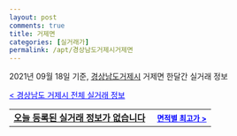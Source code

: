 ```yaml
---
layout: post
comments: true
title: 거제면
categories: [실거래가]
permalink: /apt/경상남도거제시거제면
---
```


2021년 09월 18일 기준, <a href="/apt/경상남도거제시">경상남도거제시</a> 거제면 한달간 실거래 정보

<a style="color: blue;" href="/apt/경상남도거제시">< 경상남도 거제시 전체 실거래 정보</a>
<!---- start ---->
<table>
  <tr>
    <td colspan="4" style="font-weight: bold;"><a href="/apt/경상남도거제시거제면{name_without_space}">오늘 등록된 실거래 정보가 없습니다</a> &nbsp;&nbsp;&nbsp; <a style="color: blue; font-size: smaller;" href="/apt/경상남도거제시거제면{name_without_space}">면적별 최고가 ></a></td>
  </tr>
    
</table>
<!---- end ---->
    